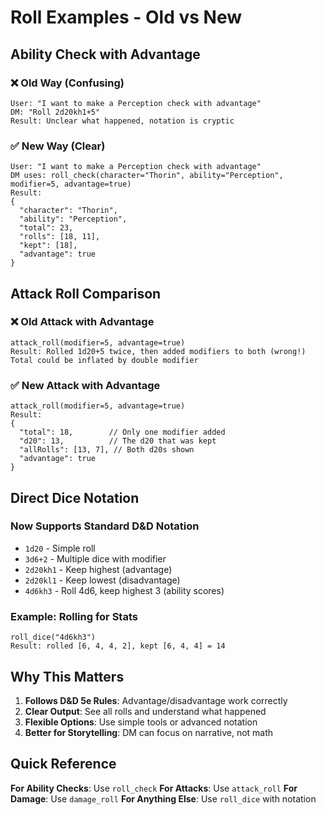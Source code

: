 # Roll Examples - Old vs New

## Ability Check with Advantage

### ❌ Old Way (Confusing)
```
User: "I want to make a Perception check with advantage"
DM: "Roll 2d20kh1+5"
Result: Unclear what happened, notation is cryptic
```

### ✅ New Way (Clear)
```
User: "I want to make a Perception check with advantage"
DM uses: roll_check(character="Thorin", ability="Perception", modifier=5, advantage=true)
Result: 
{
  "character": "Thorin",
  "ability": "Perception",
  "total": 23,
  "rolls": [18, 11],
  "kept": [18],
  "advantage": true
}
```

## Attack Roll Comparison

### ❌ Old Attack with Advantage
```
attack_roll(modifier=5, advantage=true)
Result: Rolled 1d20+5 twice, then added modifiers to both (wrong!)
Total could be inflated by double modifier
```

### ✅ New Attack with Advantage  
```
attack_roll(modifier=5, advantage=true)
Result: 
{
  "total": 18,        // Only one modifier added
  "d20": 13,          // The d20 that was kept
  "allRolls": [13, 7], // Both d20s shown
  "advantage": true
}
```

## Direct Dice Notation

### Now Supports Standard D&D Notation
- `1d20` - Simple roll
- `3d6+2` - Multiple dice with modifier
- `2d20kh1` - Keep highest (advantage)
- `2d20kl1` - Keep lowest (disadvantage)
- `4d6kh3` - Roll 4d6, keep highest 3 (ability scores)

### Example: Rolling for Stats
```
roll_dice("4d6kh3")
Result: rolled [6, 4, 4, 2], kept [6, 4, 4] = 14
```

## Why This Matters

1. **Follows D&D 5e Rules**: Advantage/disadvantage work correctly
2. **Clear Output**: See all rolls and understand what happened
3. **Flexible Options**: Use simple tools or advanced notation
4. **Better for Storytelling**: DM can focus on narrative, not math

## Quick Reference

**For Ability Checks**: Use `roll_check`
**For Attacks**: Use `attack_roll` 
**For Damage**: Use `damage_roll`
**For Anything Else**: Use `roll_dice` with notation
